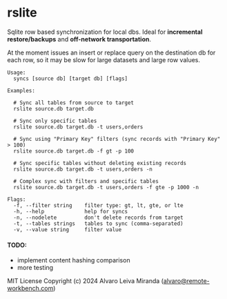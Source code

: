 # rslite

Sqlite row based synchronization for local dbs.
Ideal for **incremental restore/backups** and **off-network transportation**.

At the moment issues an insert or replace query on the destination db for each row, so it may be slow for large datasets and large row values.

```console
Usage:
  syncs [source db] [target db] [flags]

Examples:

  # Sync all tables from source to target
  rslite source.db target.db

  # Sync only specific tables
  rslite source.db target.db -t users,orders

  # Sync using "Primary Key" filters (sync records with "Primary Key" > 100)
  rslite source.db target.db -f gt -p 100

  # Sync specific tables without deleting existing records
  rslite source.db target.db -t users,orders -n

  # Complex sync with filters and specific tables
  rslite source.db target.db -t users,orders -f gte -p 1000 -n

Flags:
  -f, --filter string    filter type: gt, lt, gte, or lte
  -h, --help             help for syncs
  -n, --nodelete         don't delete records from target
  -t, --tables strings   tables to sync (comma-separated)
  -v, --value string     filter value
```

#### TODO:
- implement content hashing comparison
- more testing

MIT License
Copyright (c) 2024 Alvaro Leiva Miranda (alvaro@remote-workbench.com)
